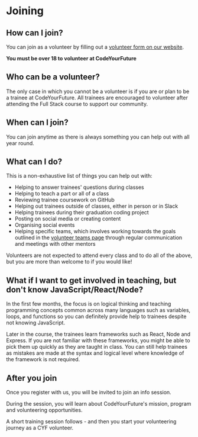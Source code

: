 # Joining

## How can I join?

You can join as a volunteer by filling out a [volunteer form on our website](https://codeyourfuture.io/volunteers/).

**You must be over 18 to volunteer at CodeYourFuture**

## Who can be a volunteer?

The only case in which you cannot be a volunteer is if you are or plan to be a trainee at CodeYourFuture. All trainees are encouraged to volunteer after attending the Full Stack course to support our community.

## When can I join?

You can join anytime as there is always something you can help out with all year round.

## What can I do?

This is a non-exhaustive list of things you can help out with:

* Helping to answer trainees' questions during classes
* Helping to teach a part or all of a class
* Reviewing trainee coursework on GitHub
* Helping out trainees outside of classes, either in person or in Slack
* Helping trainees during their graduation coding project
* Posting on social media or creating content
* Organising social events
* Helping specific teams, which involves working towards the goals outlined in the [volunteer teams page](https://github.com/CodeYourFuture/DocsV2/tree/e9aebc0f2d97ba4e65a510fcf287c1d11f6ee70d/organisation/volunteers/teams.md) through regular communication and meetings with other mentors

Volunteers are not expected to attend every class and to do all of the above, but you are more than welcome to if you would like!

## What if I want to get involved in teaching, but don't know JavaScript/React/Node?

In the first few months, the focus is on logical thinking and teaching programming concepts common across many languages such as variables, loops, and functions so you can definitely provide help to trainees despite not knowing JavaScript.

Later in the course, the trainees learn frameworks such as React, Node and Express. If you are not familiar with these frameworks, you might be able to pick them up quickly as they are taught in class. You can still help trainees as mistakes are made at the syntax and logical level where knowledge of the framework is not required.

## After you join

Once you register with us, you will be invited to join an info session.

During the session, you will learn about CodeYourFuture's mission, program and volunteering opportunities.

A short training session follows - and then you start your volunteering journey as a CYF volunteer.

